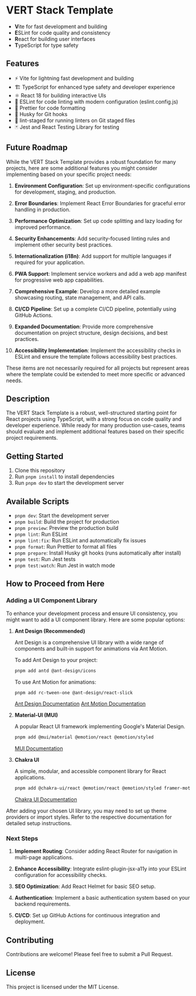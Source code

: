 # VERT Stack Template

- **V**ite for fast development and building
- **E**SLint for code quality and consistency
- **R**eact for building user interfaces
- **T**ypeScript for type safety

## Features

- ⚡️ Vite for lightning fast development and building
- 🏗 TypeScript for enhanced type safety and developer experience
- ⚛️ React 18 for building interactive UIs
- 📏 ESLint for code linting with modern configuration (eslint.config.js)
- 💖 Prettier for code formatting
- 🐶 Husky for Git hooks
- 🚫 lint-staged for running linters on Git staged files
- 🃏 Jest and React Testing Library for testing

## Future Roadmap

While the VERT Stack Template provides a robust foundation for many projects, here are some additional features you might consider implementing based on your specific project needs:

1. **Environment Configuration**: Set up environment-specific configurations for development, staging, and production.

2. **Error Boundaries**: Implement React Error Boundaries for graceful error handling in production.

3. **Performance Optimization**: Set up code splitting and lazy loading for improved performance.

4. **Security Enhancements**: Add security-focused linting rules and implement other security best practices.

5. **Internationalization (i18n)**: Add support for multiple languages if required for your application.

6. **PWA Support**: Implement service workers and add a web app manifest for progressive web app capabilities.

7. **Comprehensive Example**: Develop a more detailed example showcasing routing, state management, and API calls.

8. **CI/CD Pipeline**: Set up a complete CI/CD pipeline, potentially using GitHub Actions.

9. **Expanded Documentation**: Provide more comprehensive documentation on project structure, design decisions, and best practices.

10. **Accessibility Implementation**: Implement the accessibility checks in ESLint and ensure the template follows accessibility best practices.

These items are not necessarily required for all projects but represent areas where the template could be extended to meet more specific or advanced needs.

## Description

The VERT Stack Template is a robust, well-structured starting point for React projects using TypeScript, with a strong focus on code quality and developer experience. While ready for many production use-cases, teams should evaluate and implement additional features based on their specific project requirements.

## Getting Started

1. Clone this repository
2. Run `pnpm install` to install dependencies
3. Run `pnpm dev` to start the development server

## Available Scripts

- `pnpm dev`: Start the development server
- `pnpm build`: Build the project for production
- `pnpm preview`: Preview the production build
- `pnpm lint`: Run ESLint
- `pnpm lint:fix`: Run ESLint and automatically fix issues
- `pnpm format`: Run Prettier to format all files
- `pnpm prepare`: Install Husky git hooks (runs automatically after install)
- `pnpm test`: Run Jest tests
- `pnpm test:watch`: Run Jest in watch mode

## How to Proceed from Here

### Adding a UI Component Library

To enhance your development process and ensure UI consistency, you might want to add a UI component library. Here are some popular options:

1. **Ant Design (Recommended)**

   Ant Design is a comprehensive UI library with a wide range of components and built-in support for animations via Ant Motion.

   To add Ant Design to your project:

   ```bash
   pnpm add antd @ant-design/icons
   ```

   To use Ant Motion for animations:

   ```bash
   pnpm add rc-tween-one @ant-design/react-slick
   ```

   [Ant Design Documentation](https://ant.design/)
   [Ant Motion Documentation](https://motion.ant.design/)

2. **Material-UI (MUI)**

   A popular React UI framework implementing Google's Material Design.

   ```bash
   pnpm add @mui/material @emotion/react @emotion/styled
   ```

   [MUI Documentation](https://mui.com/)

3. **Chakra UI**

   A simple, modular, and accessible component library for React applications.

   ```bash
   pnpm add @chakra-ui/react @emotion/react @emotion/styled framer-motion
   ```

   [Chakra UI Documentation](https://chakra-ui.com/)

After adding your chosen UI library, you may need to set up theme providers or import styles. Refer to the respective documentation for detailed setup instructions.

### Next Steps

1. **Implement Routing**: Consider adding React Router for navigation in multi-page applications.

2. **Enhance Accessibility**: Integrate eslint-plugin-jsx-a11y into your ESLint configuration for accessibility checks.

3. **SEO Optimization**: Add React Helmet for basic SEO setup.

4. **Authentication**: Implement a basic authentication system based on your backend requirements.

5. **CI/CD**: Set up GitHub Actions for continuous integration and deployment.

## Contributing

Contributions are welcome! Please feel free to submit a Pull Request.

## License

This project is licensed under the MIT License.
